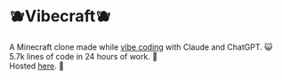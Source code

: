 # 🫐Vibecraft🫐

A Minecraft clone made while [vibe coding](https://en.wikipedia.org/wiki/Vibe_coding) with Claude and ChatGPT. 😺 \
5.7k lines of code in 24 hours of work. 🌸 \
Hosted [here](https://dolfun.github.io/vibecraft/). 🍁

